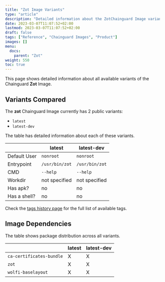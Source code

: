 ```yaml
---
title: "Zot Image Variants"
type: "article"
description: "Detailed information about the ZotChainguard Image variants"
date: 2023-03-07T11:07:52+02:00
lastmod: 2023-03-07T11:07:52+02:00
draft: false
tags: ["Reference", "Chainguard Images", "Product"]
images: []
menu:
  docs:
    parent: "Zot"
weight: 550
toc: true
---
```


This page shows detailed information about all available variants of the Chainguard **Zot** Image.

## Variants Compared
The **zot** Chainguard Image currently has 2 public variants: 

- `latest`
- `latest-dev`

The table has detailed information about each of these variants.

|              | latest         | latest-dev     |
|--------------|----------------|----------------|
| Default User | `nonroot`      | `nonroot`      |
| Entrypoint   | `/usr/bin/zot` | `/usr/bin/zot` |
| CMD          | `--help`       | `--help`       |
| Workdir      | not specified  | not specified  |
| Has apk?     | no             | no             |
| Has a shell? | no             | no             |

Check the [tags history page](/chainguard/chainguard-images/reference/zot/tags_history/) for the full list of available tags.
## Image Dependencies
The table shows package distribution across all variants.

|                          | latest | latest-dev |
|--------------------------|--------|------------|
| `ca-certificates-bundle` | X      | X          |
| `zot`                    | X      | X          |
| `wolfi-baselayout`       | X      | X          |
